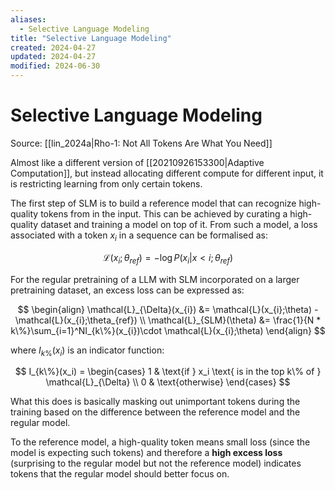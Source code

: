 ```yaml
---
aliases:
  - Selective Language Modeling
title: "Selective Language Modeling"
created: 2024-04-27
updated: 2024-04-27
modified: 2024-06-30
---
```


# Selective Language Modeling

Source: [[lin_2024a|Rho-1: Not All Tokens Are What You Need]]

Almost like a different version of [[20210926153300|Adaptive Computation]], but instead allocating different compute for different input, it is restricting learning from only certain tokens.

The first step of SLM is to build a reference model that can recognize high-quality tokens from in the input. This can be achieved by curating a high-quality dataset and training a model on top of it. From such a model, a loss associated with a token $x_i$ in a sequence can be formalised as:

$$
\mathcal{L}(x_{i};\theta_{ref}) = -\log P(x_{i}|x<i;\theta_{ref})
$$

For the regular pretraining of a LLM with SLM incorporated on a larger pretraining dataset, an excess loss can be expressed as:

$$
\begin{align}
\mathcal{L}_{\Delta}(x_{i}) &= \mathcal{L}(x_{i};\theta) - \mathcal{L}(x_{i};\theta_{ref}) \\
\mathcal{L}_{SLM}(\theta) &= \frac{1}{N * k\%}\sum_{i=1}^NI_{k\%}(x_{i})\cdot \mathcal{L}(x_{i};\theta)
\end{align}
$$

where $I_{k\%}(x_i)$ is an indicator function:

$$
I_{k\%}(x_i) = \begin{cases}
1 & \text{if } x_i \text{ is in the top k\% of } \mathcal{L}_{\Delta} \\
0 & \text{otherwise}
\end{cases}
$$

What this does is basically masking out unimportant tokens during the training based on the difference between the reference model and the regular model.

To the reference model, a high-quality token means small loss (since the model is expecting such tokens) and therefore a **high excess loss** (surprising to the regular model but not the reference model) indicates tokens that the regular model should better focus on.